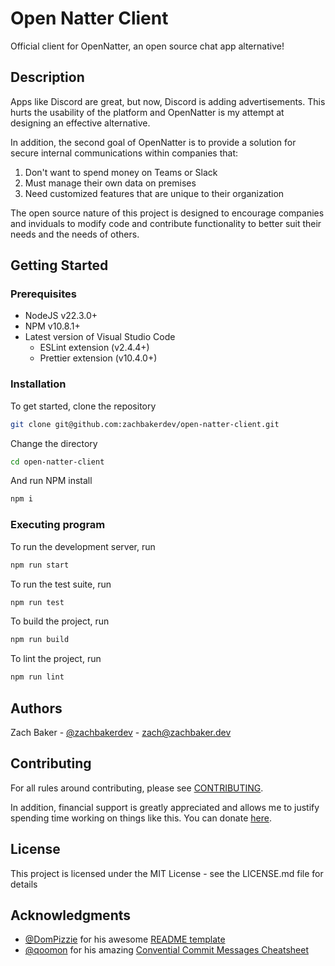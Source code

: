 # Open Natter Client

Official client for OpenNatter, an open source chat app alternative!

## Description

Apps like Discord are great, but now, Discord is adding advertisements. This hurts the usability of the platform and OpenNatter is my attempt at designing an effective alternative.

In addition, the second goal of OpenNatter is to provide a solution for secure internal communications within companies that:

1. Don't want to spend money on Teams or Slack
2. Must manage their own data on premises
3. Need customized features that are unique to their organization

The open source nature of this project is designed to encourage companies and inviduals to modify code and contribute functionality to better suit their needs and the needs of others.

## Getting Started

### Prerequisites

* NodeJS v22.3.0+
* NPM v10.8.1+
* Latest version of Visual Studio Code
  * ESLint extension (v2.4.4+)
  * Prettier extension (v10.4.0+)

### Installation

To get started, clone the repository

```sh
git clone git@github.com:zachbakerdev/open-natter-client.git
```

Change the directory
```sh
cd open-natter-client
```

And run NPM install
```sh
npm i
```

### Executing program

To run the development server, run
```sh
npm run start
```

To run the test suite, run
```sh
npm run test
```

To build the project, run
```sh
npm run build
```

To lint the project, run
```sh
npm run lint
```

## Authors

Zach Baker - [@zachbakerdev](https://github.com/zachbakerdev) - [zach@zachbaker.dev](mailto:zach@zachbaker.dev)

## Contributing

For all rules around contributing, please see [CONTRIBUTING](CONTRIBUTING.md).

In addition, financial support is greatly appreciated and allows me to justify spending time working on things like this. You can donate [here](https://ko-fi.com/zachbakerdev).

## License

This project is licensed under the MIT License - see the LICENSE.md file for details

## Acknowledgments

* [@DomPizzie](https://github.com/DomPizzie) for his awesome [README template](https://gist.github.com/DomPizzie/7a5ff55ffa9081f2de27c315f5018afc)
* [@qoomon](https://github.com/qoomon) for his amazing [Convential Commit Messages Cheatsheet](https://gist.github.com/qoomon/5dfcdf8eec66a051ecd85625518cfd13)